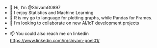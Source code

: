- 👋 Hi, I’m @ShivamG0897
- 👀 I enjoy Statistics and Machine Learning 
- 🌱 R is my go to language for plotting graphs, while Pandas for Frames.
- 💞️ I’m looking to collaborate on new AI/IoT development projects
- 
- 📫 You could also reach me on linkedin https://www.linkedin.com/in/shivam-goel01/

